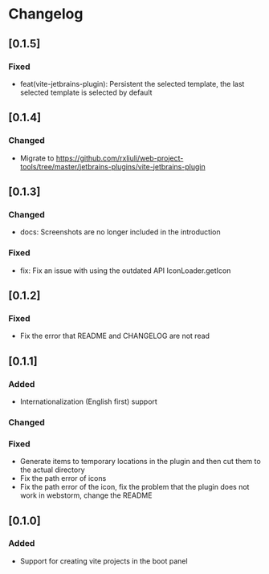<!-- Keep a Changelog guide -> https://keepachangelog.com -->

# Changelog

## [0.1.5]

### Fixed

- feat(vite-jetbrains-plugin): Persistent the selected template, the last selected template is selected by default

## [0.1.4]

### Changed

- Migrate to <https://github.com/rxliuli/web-project-tools/tree/master/jetbrains-plugins/vite-jetbrains-plugin>

## [0.1.3]

### Changed

- docs: Screenshots are no longer included in the introduction

### Fixed

- fix: Fix an issue with using the outdated API IconLoader.getIcon

## [0.1.2]

### Fixed

- Fix the error that README and CHANGELOG are not read

## [0.1.1]

### Added

- Internationalization (English first) support

### Changed

### Fixed

- Generate items to temporary locations in the plugin and then cut them to the actual directory
- Fix the path error of icons
- Fix the path error of the icon, fix the problem that the plugin does not work in webstorm, change the README

## [0.1.0]

### Added

- Support for creating vite projects in the boot panel
